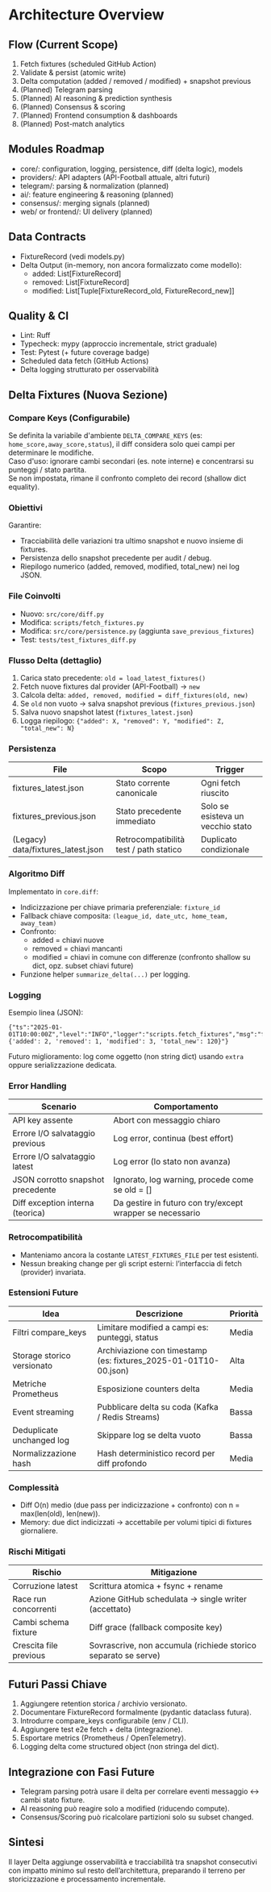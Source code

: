 # Architecture Overview

## Flow (Current Scope)
1. Fetch fixtures (scheduled GitHub Action)
2. Validate & persist (atomic write)
3. Delta computation (added / removed / modified) + snapshot previous
4. (Planned) Telegram parsing
5. (Planned) AI reasoning & prediction synthesis
6. (Planned) Consensus & scoring
7. (Planned) Frontend consumption & dashboards
8. (Planned) Post-match analytics

## Modules Roadmap
- core/: configuration, logging, persistence, diff (delta logic), models
- providers/: API adapters (API-Football attuale, altri futuri)
- telegram/: parsing & normalization (planned)
- ai/: feature engineering & reasoning (planned)
- consensus/: merging signals (planned)
- web/ or frontend/: UI delivery (planned)

## Data Contracts
- FixtureRecord (vedi models.py)
- Delta Output (in-memory, non ancora formalizzato come modello):
  - added: List[FixtureRecord]
  - removed: List[FixtureRecord]
  - modified: List[Tuple[FixtureRecord_old, FixtureRecord_new]]

## Quality & CI
- Lint: Ruff
- Typecheck: mypy (approccio incrementale, strict graduale)
- Test: Pytest (+ future coverage badge)
- Scheduled data fetch (GitHub Actions)
- Delta logging strutturato per osservabilità

## Delta Fixtures (Nuova Sezione)
### Compare Keys (Configurabile)
Se definita la variabile d'ambiente `DELTA_COMPARE_KEYS` (es: `home_score,away_score,status`), il diff considera solo quei campi per determinare le modifiche.  
Caso d'uso: ignorare cambi secondari (es. note interne) e concentrarsi su punteggi / stato partita.  
Se non impostata, rimane il confronto completo dei record (shallow dict equality).

### Obiettivi
Garantire:
- Tracciabilità delle variazioni tra ultimo snapshot e nuovo insieme di fixtures.
- Persistenza dello snapshot precedente per audit / debug.
- Riepilogo numerico (added, removed, modified, total_new) nei log JSON.

### File Coinvolti
- Nuovo: `src/core/diff.py`
- Modifica: `scripts/fetch_fixtures.py`
- Modifica: `src/core/persistence.py` (aggiunta `save_previous_fixtures`)
- Test: `tests/test_fixtures_diff.py`

### Flusso Delta (dettaglio)
1. Carica stato precedente: `old = load_latest_fixtures()`
2. Fetch nuove fixtures dal provider (API-Football) → `new`
3. Calcola delta: `added, removed, modified = diff_fixtures(old, new)`
4. Se `old` non vuoto → salva snapshot previous (`fixtures_previous.json`)
5. Salva nuovo snapshot latest (`fixtures_latest.json`)
6. Logga riepilogo: `{"added": X, "removed": Y, "modified": Z, "total_new": N}`

### Persistenza
| File | Scopo | Trigger |
|------|-------|---------|
| fixtures_latest.json | Stato corrente canonicale | Ogni fetch riuscito |
| fixtures_previous.json | Stato precedente immediato | Solo se esisteva un vecchio stato |
| (Legacy) data/fixtures_latest.json | Retrocompatibilità test / path statico | Duplicato condizionale |

### Algoritmo Diff
Implementato in `core.diff`:
- Indicizzazione per chiave primaria preferenziale: `fixture_id`
- Fallback chiave composita: `(league_id, date_utc, home_team, away_team)`
- Confronto:
  - added = chiavi nuove
  - removed = chiavi mancanti
  - modified = chiavi in comune con differenze (confronto shallow su dict, opz. subset chiavi future)
- Funzione helper `summarize_delta(...)` per logging.

### Logging
Esempio linea (JSON):
```
{"ts":"2025-01-01T10:00:00Z","level":"INFO","logger":"scripts.fetch_fixtures","msg":"fixtures_delta {'added': 2, 'removed': 1, 'modified': 3, 'total_new': 120}"}
```
Futuro miglioramento: log come oggetto (non string dict) usando `extra` oppure serializzazione dedicata.

### Error Handling
| Scenario | Comportamento |
|----------|---------------|
| API key assente | Abort con messaggio chiaro |
| Errore I/O salvataggio previous | Log error, continua (best effort) |
| Errore I/O salvataggio latest | Log error (lo stato non avanza) |
| JSON corrotto snapshot precedente | Ignorato, log warning, procede come se old = [] |
| Diff exception interna (teorica) | Da gestire in futuro con try/except wrapper se necessario |

### Retrocompatibilità
- Manteniamo ancora la costante `LATEST_FIXTURES_FILE` per test esistenti.
- Nessun breaking change per gli script esterni: l’interfaccia di fetch (provider) invariata.

### Estensioni Future
| Idea | Descrizione | Priorità |
|------|-------------|----------|
| Filtri compare_keys | Limitare modified a campi es: punteggi, status | Media |
| Storage storico versionato | Archiviazione con timestamp (es: fixtures_2025-01-01T10-00.json) | Alta |
| Metriche Prometheus | Esposizione counters delta | Media |
| Event streaming | Pubblicare delta su coda (Kafka / Redis Streams) | Bassa |
| Deduplicate unchanged log | Skippare log se delta vuoto | Bassa |
| Normalizzazione hash | Hash deterministico record per diff profondo | Media |

### Complessità
- Diff O(n) medio (due pass per indicizzazione + confronto) con n = max(len(old), len(new)).
- Memory: due dict indicizzati → accettabile per volumi tipici di fixtures giornaliere.

### Rischi Mitigati
| Rischio | Mitigazione |
|---------|-------------|
| Corruzione latest | Scrittura atomica + fsync + rename |
| Race run concorrenti | Azione GitHub schedulata → single writer (accettato) |
| Cambi schema fixture | Diff grace (fallback composite key) |
| Crescita file previous | Sovrascrive, non accumula (richiede storico separato se serve) |

## Futuri Passi Chiave
1. Aggiungere retention storica / archivio versionato.
2. Documentare FixtureRecord formalmente (pydantic dataclass futura).
3. Introdurre compare_keys configurabile (env / CLI).
4. Aggiungere test e2e fetch + delta (integrazione).
5. Esportare metrics (Prometheus / OpenTelemetry).
6. Logging delta come structured object (non stringa del dict).

## Integrazione con Fasi Future
- Telegram parsing potrà usare il delta per correlare eventi messaggio ↔ cambi stato fixture.
- AI reasoning può reagire solo a modified (riducendo compute).
- Consensus/Scoring può ricalcolare partizioni solo su subset changed.

## Sintesi
Il layer Delta aggiunge osservabilità e tracciabilità tra snapshot consecutivi con impatto minimo sul resto dell’architettura, preparando il terreno per storicizzazione e processamento incrementale.

